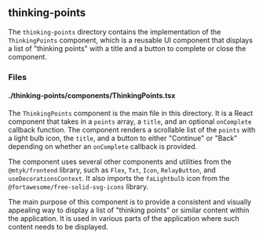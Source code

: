 ## thinking-points

The `thinking-points` directory contains the implementation of the `ThinkingPoints` component, which is a reusable UI component that displays a list of "thinking points" with a title and a button to complete or close the component.

### Files

#### ./thinking-points/components/ThinkingPoints.tsx

The `ThinkingPoints` component is the main file in this directory. It is a React component that takes in a `points` array, a `title`, and an optional `onComplete` callback function. The component renders a scrollable list of the `points` with a light bulb icon, the `title`, and a button to either "Continue" or "Back" depending on whether an `onComplete` callback is provided.

The component uses several other components and utilities from the `@mtyk/frontend` library, such as `Flex`, `Txt`, `Icon`, `RelayButton`, and `useDecorationsContext`. It also imports the `faLightbulb` icon from the `@fortawesome/free-solid-svg-icons` library.

The main purpose of this component is to provide a consistent and visually appealing way to display a list of "thinking points" or similar content within the application. It is used in various parts of the application where such content needs to be displayed.
